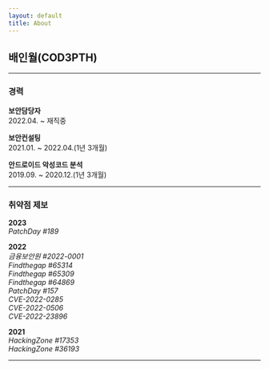 ```yaml
---
layout: default
title: About
---
```


## 배인월(COD3PTH)

---

### 경력

**보안담당자**<br>
2022.04. ~ 재직중

**보안컨설팅**<br>
2021.01. ~ 2022.04.(1년 3개월)

**안드로이드 악성코드 분석**<br>
2019.09. ~ 2020.12.(1년 3개월)

---

### 취약점 제보

**2023**<br>
*PatchDay #189*<br>

**2022**<br>
*금융보안원 #2022-0001*<br>
*Findthegap #65314*<br>
*Findthegap #65309*<br>
*Findthegap #64869*<br>
*PatchDay #157*<br>
*CVE-2022-0285*<br>
*CVE-2022-0506*<br>
*CVE-2022-23896*<br>

**2021**<br>
*HackingZone #17353*<br>
*HackingZone #36193*<br>

---
